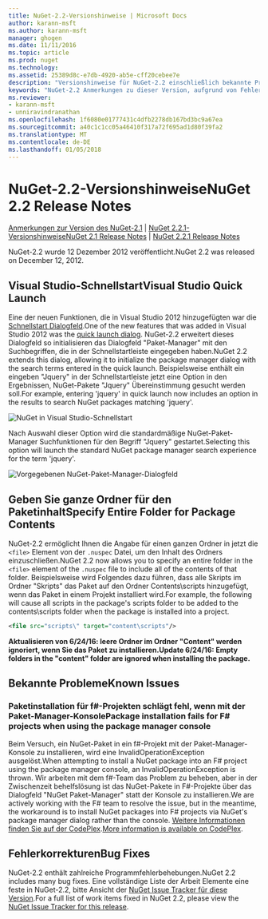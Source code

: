 ```yaml
---
title: NuGet-2.2-Versionshinweise | Microsoft Docs
author: karann-msft
ms.author: karann-msft
manager: ghogen
ms.date: 11/11/2016
ms.topic: article
ms.prod: nuget
ms.technology: 
ms.assetid: 25389d8c-e7db-4920-ab5e-cff20cebee7e
description: "Versionshinweise für NuGet-2.2 einschließlich bekannte Probleme, Fehlerbehebungen, Funktionen und Archivierung von dcrs Design."
keywords: "NuGet-2.2 Anmerkungen zu dieser Version, aufgrund von Fehlerbehebungen, bekannte Probleme, zusätzliche Funktionen, Archivierung von dcrs Design"
ms.reviewer:
- karann-msft
- unniravindranathan
ms.openlocfilehash: 1f6080e01777431c4dfb2278db167bd3bc9a67ea
ms.sourcegitcommit: a40c1c1cc05a46410f317a72f695ad1d80f39fa2
ms.translationtype: MT
ms.contentlocale: de-DE
ms.lasthandoff: 01/05/2018
---
```

# <a name="nuget-22-release-notes"></a><span data-ttu-id="df7cc-104">NuGet-2.2-Versionshinweise</span><span class="sxs-lookup"><span data-stu-id="df7cc-104">NuGet 2.2 Release Notes</span></span>

<span data-ttu-id="df7cc-105">[Anmerkungen zur Version des NuGet-2.1](../release-notes/nuget-2.1.md) | [NuGet 2.2.1-Versionshinweise](../release-notes/nuget-2.2.1.md)</span><span class="sxs-lookup"><span data-stu-id="df7cc-105">[NuGet 2.1 Release Notes](../release-notes/nuget-2.1.md) | [NuGet 2.2.1 Release Notes](../release-notes/nuget-2.2.1.md)</span></span>

<span data-ttu-id="df7cc-106">NuGet-2.2 wurde 12 Dezember 2012 veröffentlicht.</span><span class="sxs-lookup"><span data-stu-id="df7cc-106">NuGet 2.2 was released on December 12, 2012.</span></span>

## <a name="visual-studio-quick-launch"></a><span data-ttu-id="df7cc-107">Visual Studio-Schnellstart</span><span class="sxs-lookup"><span data-stu-id="df7cc-107">Visual Studio Quick Launch</span></span>
<span data-ttu-id="df7cc-108">Eine der neuen Funktionen, die in Visual Studio 2012 hinzugefügten war die [Schnellstart Dialogfeld](/visualstudio/ide/reference/quick-launch-environment-options-dialog-box).</span><span class="sxs-lookup"><span data-stu-id="df7cc-108">One of the new features that was added in Visual Studio 2012 was the [quick launch dialog](/visualstudio/ide/reference/quick-launch-environment-options-dialog-box).</span></span> <span data-ttu-id="df7cc-109">NuGet-2.2 erweitert dieses Dialogfeld so initialisieren das Dialogfeld "Paket-Manager" mit den Suchbegriffen, die in der Schnellstartleiste eingegeben haben.</span><span class="sxs-lookup"><span data-stu-id="df7cc-109">NuGet 2.2 extends this dialog, allowing it to initialize the package manager dialog with the search terms entered in the quick launch.</span></span> <span data-ttu-id="df7cc-110">Beispielsweise enthält ein eingeben "Jquery" in der Schnellstartleiste jetzt eine Option in den Ergebnissen, NuGet-Pakete "Jquery" Übereinstimmung gesucht werden soll.</span><span class="sxs-lookup"><span data-stu-id="df7cc-110">For example, entering 'jquery' in quick launch now includes an option in the results to search NuGet packages matching 'jquery'.</span></span>

![NuGet in Visual Studio-Schnellstart](./media/quick-launch.png)

<span data-ttu-id="df7cc-112">Nach Auswahl dieser Option wird die standardmäßige NuGet-Paket-Manager Suchfunktionen für den Begriff "Jquery" gestartet.</span><span class="sxs-lookup"><span data-stu-id="df7cc-112">Selecting this option will launch the standard NuGet package manager search experience for the term 'jquery'.</span></span>

![Vorgegebenen NuGet-Paket-Manager-Dialogfeld](./media/pkg-mgr-search-from-quick-launch.png)

## <a name="specify-entire-folder-for-package-contents"></a><span data-ttu-id="df7cc-114">Geben Sie ganze Ordner für den Paketinhalt</span><span class="sxs-lookup"><span data-stu-id="df7cc-114">Specify Entire Folder for Package Contents</span></span>
<span data-ttu-id="df7cc-115">NuGet-2.2 ermöglicht Ihnen die Angabe für einen ganzen Ordner in jetzt die `<file>` Element von der `.nuspec` Datei, um den Inhalt des Ordners einzuschließen.</span><span class="sxs-lookup"><span data-stu-id="df7cc-115">NuGet 2.2 now allows you to specify an entire folder in the `<file>` element of the `.nuspec` file to include all of the contents of that folder.</span></span> <span data-ttu-id="df7cc-116">Beispielsweise wird Folgendes dazu führen, dass alle Skripts im Ordner "Skripts" das Paket auf den Ordner Contents\scripts hinzugefügt, wenn das Paket in einem Projekt installiert wird.</span><span class="sxs-lookup"><span data-stu-id="df7cc-116">For example, the following will cause all scripts in the package's scripts folder to be added to the contents\scripts folder when the package is installed into a project.</span></span>

```xml
<file src="scripts\" target="content\scripts"/>
```

<span data-ttu-id="df7cc-117">**Aktualisieren von 6/24/16: leere Ordner im Ordner "Content" werden ignoriert, wenn Sie das Paket zu installieren.**</span><span class="sxs-lookup"><span data-stu-id="df7cc-117">**Update 6/24/16: Empty folders in the "content" folder are ignored when installing the package.**</span></span>

## <a name="known-issues"></a><span data-ttu-id="df7cc-118">Bekannte Probleme</span><span class="sxs-lookup"><span data-stu-id="df7cc-118">Known Issues</span></span>

### <a name="package-installation-fails-for-f-projects-when-using-the-package-manager-console"></a><span data-ttu-id="df7cc-119">Paketinstallation für f#-Projekten schlägt fehl, wenn mit der Paket-Manager-Konsole</span><span class="sxs-lookup"><span data-stu-id="df7cc-119">Package installation fails for F# projects when using the package manager console</span></span>
<span data-ttu-id="df7cc-120">Beim Versuch, ein NuGet-Paket in ein f#-Projekt mit der Paket-Manager-Konsole zu installieren, wird eine InvalidOperationException ausgelöst.</span><span class="sxs-lookup"><span data-stu-id="df7cc-120">When attempting to install a NuGet package into an F# project using the package manager console, an InvalidOperationException is thrown.</span></span> <span data-ttu-id="df7cc-121">Wir arbeiten mit dem f#-Team das Problem zu beheben, aber in der Zwischenzeit behelfslösung ist das NuGet-Pakete in F#-Projekte über das Dialogfeld "NuGet Paket-Manager" statt der Konsole zu installieren.</span><span class="sxs-lookup"><span data-stu-id="df7cc-121">We are actively working with the F# team to resolve the issue, but in the meantime, the workaround is to install NuGet packages into F# projects via NuGet's package manager dialog rather than the console.</span></span> <span data-ttu-id="df7cc-122">[Weitere Informationen finden Sie auf der CodePlex](http://nuget.codeplex.com/workitem/2873).</span><span class="sxs-lookup"><span data-stu-id="df7cc-122">[More information is available on CodePlex](http://nuget.codeplex.com/workitem/2873).</span></span>


## <a name="bug-fixes"></a><span data-ttu-id="df7cc-123">Fehlerkorrekturen</span><span class="sxs-lookup"><span data-stu-id="df7cc-123">Bug Fixes</span></span>
<span data-ttu-id="df7cc-124">NuGet-2.2 enthält zahlreiche Programmfehlerbehebungen.</span><span class="sxs-lookup"><span data-stu-id="df7cc-124">NuGet 2.2 includes many bug fixes.</span></span> <span data-ttu-id="df7cc-125">Eine vollständige Liste der Arbeit Elemente eine feste in NuGet-2.2, bitte Ansicht der [NuGet Issue Tracker für diese Version](http://nuget.codeplex.com/workitem/list/advanced?keyword=&status=Closed&type=All&priority=All&release=NuGet%202.2&assignedTo=All&component=All&sortField=LastUpdatedDate&sortDirection=Descending&page=0).</span><span class="sxs-lookup"><span data-stu-id="df7cc-125">For a full list of work items fixed in NuGet 2.2, please view the [NuGet Issue Tracker for this release](http://nuget.codeplex.com/workitem/list/advanced?keyword=&status=Closed&type=All&priority=All&release=NuGet%202.2&assignedTo=All&component=All&sortField=LastUpdatedDate&sortDirection=Descending&page=0).</span></span>

